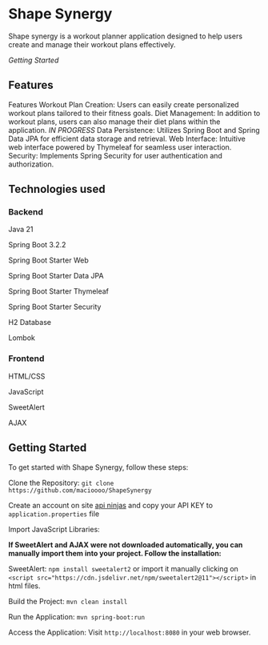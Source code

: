 
# Shape Synergy 
Shape synergy is a workout planner application designed to help users create and manage their workout plans effectively.



*Getting Started*

## Features

Features
Workout Plan Creation: Users can easily create personalized workout plans tailored to their fitness goals.
Diet Management: In addition to workout plans, users can also manage their diet plans within the application. *IN PROGRESS*
Data Persistence: Utilizes Spring Boot and Spring Data JPA for efficient data storage and retrieval.
Web Interface: Intuitive web interface powered by Thymeleaf for seamless user interaction.
Security: Implements Spring Security for user authentication and authorization.
## Technologies used

### Backend

Java 21

Spring Boot 3.2.2

Spring Boot Starter Web

Spring Boot Starter Data JPA

Spring Boot Starter Thymeleaf

Spring Boot Starter Security

H2 Database

Lombok

### Frontend

HTML/CSS

JavaScript

SweetAlert

AJAX
## Getting Started

To get started with Shape Synergy, follow these steps:

Clone the Repository: `git clone https://github.com/macioooo/ShapeSynergy`

Create an account on site [api ninjas](www.api-ninjas.com) and copy your API KEY to `application.properties` file

Import JavaScript Libraries:

**If SweetAlert and AJAX were not downloaded automatically, you can manually import them into your project. Follow the installation:**

SweetAlert: `npm install sweetalert2` or import it manually clicking on `<script src="https://cdn.jsdelivr.net/npm/sweetalert2@11"></script>` in html files.

Build the Project: `mvn clean install`

Run the Application: `mvn spring-boot:run`

Access the Application: Visit `http://localhost:8080` in your web browser.
